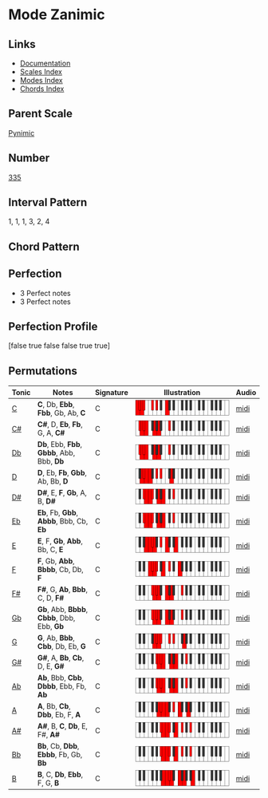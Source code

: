 # Mode Zanimic

## Links

- [Documentation](index.md)
- [Scales Index](Scales.md)
- [Modes Index](Modes.md)
- [Chords Index](Chords.md)

## Parent Scale

[Pynimic](ScalePynimic.md)

## Number

[335](https://ianring.com/musictheory/scales/335)

## Interval Pattern

1, 1, 1, 3, 2, 4

## Chord Pattern



## Perfection

- 3 Perfect notes
- 3 Perfect notes

## Perfection Profile

[false true false false true true]

## Permutations

| Tonic | Notes | Signature | Illustration | Audio |
|-------|-------|-----------|--------------|-------|
| [C](ModeCNaturalZanimic.md) | **C**, Db, **Ebb**, **Fbb**, Gb, Ab, **C** | C | ![CNaturalZanimic](ModeCNaturalZanimic.png) | [midi](https://github.com/edipermadi/music/blob/main/docs/ModeCNaturalZanimic.mid?raw=true) |
| [C#](ModeCSharpZanimic.md) | **C#**, D, **Eb**, **Fb**, G, A, **C#** | C | ![CSharpZanimic](ModeCSharpZanimic.png) | [midi](https://github.com/edipermadi/music/blob/main/docs/ModeCSharpZanimic.mid?raw=true) |
| [Db](ModeDFlatZanimic.md) | **Db**, Ebb, **Fbb**, **Gbbb**, Abb, Bbb, **Db** | C | ![DFlatZanimic](ModeDFlatZanimic.png) | [midi](https://github.com/edipermadi/music/blob/main/docs/ModeDFlatZanimic.mid?raw=true) |
| [D](ModeDNaturalZanimic.md) | **D**, Eb, **Fb**, **Gbb**, Ab, Bb, **D** | C | ![DNaturalZanimic](ModeDNaturalZanimic.png) | [midi](https://github.com/edipermadi/music/blob/main/docs/ModeDNaturalZanimic.mid?raw=true) |
| [D#](ModeDSharpZanimic.md) | **D#**, E, **F**, **Gb**, A, B, **D#** | C | ![DSharpZanimic](ModeDSharpZanimic.png) | [midi](https://github.com/edipermadi/music/blob/main/docs/ModeDSharpZanimic.mid?raw=true) |
| [Eb](ModeEFlatZanimic.md) | **Eb**, Fb, **Gbb**, **Abbb**, Bbb, Cb, **Eb** | C | ![EFlatZanimic](ModeEFlatZanimic.png) | [midi](https://github.com/edipermadi/music/blob/main/docs/ModeEFlatZanimic.mid?raw=true) |
| [E](ModeENaturalZanimic.md) | **E**, F, **Gb**, **Abb**, Bb, C, **E** | C | ![ENaturalZanimic](ModeENaturalZanimic.png) | [midi](https://github.com/edipermadi/music/blob/main/docs/ModeENaturalZanimic.mid?raw=true) |
| [F](ModeFNaturalZanimic.md) | **F**, Gb, **Abb**, **Bbbb**, Cb, Db, **F** | C | ![FNaturalZanimic](ModeFNaturalZanimic.png) | [midi](https://github.com/edipermadi/music/blob/main/docs/ModeFNaturalZanimic.mid?raw=true) |
| [F#](ModeFSharpZanimic.md) | **F#**, G, **Ab**, **Bbb**, C, D, **F#** | C | ![FSharpZanimic](ModeFSharpZanimic.png) | [midi](https://github.com/edipermadi/music/blob/main/docs/ModeFSharpZanimic.mid?raw=true) |
| [Gb](ModeGFlatZanimic.md) | **Gb**, Abb, **Bbbb**, **Cbbb**, Dbb, Ebb, **Gb** | C | ![GFlatZanimic](ModeGFlatZanimic.png) | [midi](https://github.com/edipermadi/music/blob/main/docs/ModeGFlatZanimic.mid?raw=true) |
| [G](ModeGNaturalZanimic.md) | **G**, Ab, **Bbb**, **Cbb**, Db, Eb, **G** | C | ![GNaturalZanimic](ModeGNaturalZanimic.png) | [midi](https://github.com/edipermadi/music/blob/main/docs/ModeGNaturalZanimic.mid?raw=true) |
| [G#](ModeGSharpZanimic.md) | **G#**, A, **Bb**, **Cb**, D, E, **G#** | C | ![GSharpZanimic](ModeGSharpZanimic.png) | [midi](https://github.com/edipermadi/music/blob/main/docs/ModeGSharpZanimic.mid?raw=true) |
| [Ab](ModeAFlatZanimic.md) | **Ab**, Bbb, **Cbb**, **Dbbb**, Ebb, Fb, **Ab** | C | ![AFlatZanimic](ModeAFlatZanimic.png) | [midi](https://github.com/edipermadi/music/blob/main/docs/ModeAFlatZanimic.mid?raw=true) |
| [A](ModeANaturalZanimic.md) | **A**, Bb, **Cb**, **Dbb**, Eb, F, **A** | C | ![ANaturalZanimic](ModeANaturalZanimic.png) | [midi](https://github.com/edipermadi/music/blob/main/docs/ModeANaturalZanimic.mid?raw=true) |
| [A#](ModeASharpZanimic.md) | **A#**, B, **C**, **Db**, E, F#, **A#** | C | ![ASharpZanimic](ModeASharpZanimic.png) | [midi](https://github.com/edipermadi/music/blob/main/docs/ModeASharpZanimic.mid?raw=true) |
| [Bb](ModeBFlatZanimic.md) | **Bb**, Cb, **Dbb**, **Ebbb**, Fb, Gb, **Bb** | C | ![BFlatZanimic](ModeBFlatZanimic.png) | [midi](https://github.com/edipermadi/music/blob/main/docs/ModeBFlatZanimic.mid?raw=true) |
| [B](ModeBNaturalZanimic.md) | **B**, C, **Db**, **Ebb**, F, G, **B** | C | ![BNaturalZanimic](ModeBNaturalZanimic.png) | [midi](https://github.com/edipermadi/music/blob/main/docs/ModeBNaturalZanimic.mid?raw=true) |
